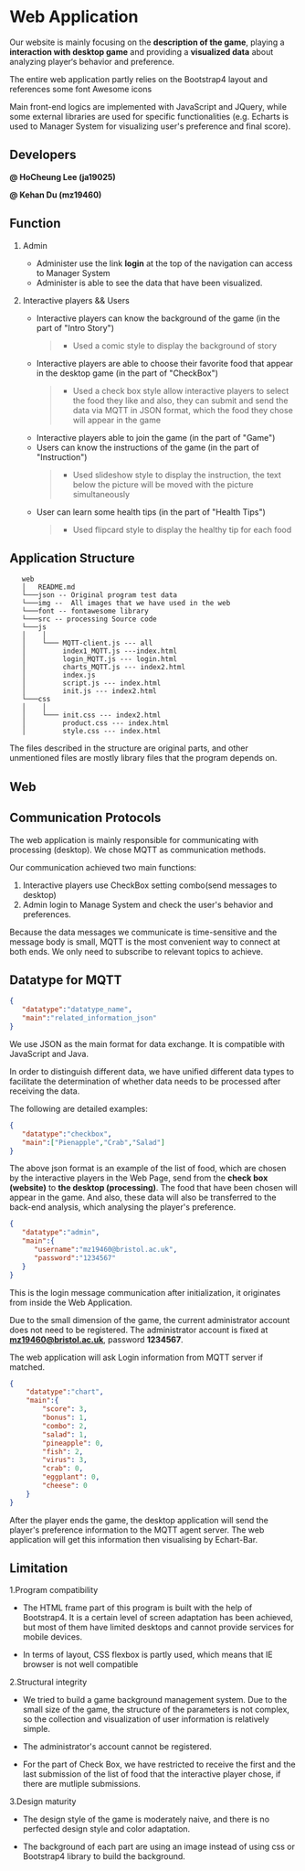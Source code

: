 # Web Application

Our website is mainly focusing on the **description of the game**, playing a **interaction with desktop game** and providing a **visualized data** about analyzing player‘s behavior and preference.

The entire web application partly relies on the Bootstrap4 layout and references some font Awesome icons

Main front-end logics are implemented with JavaScript and JQuery, while some external libraries are used for specific functionalities (e.g. Echarts is used to Manager System for visualizing user's preference and final score).

## Developers

**@ HoCheung Lee (ja19025)**

**@ Kehan Du (mz19460)**

## Function

1. Admin
   * Administer use the link **login** at the top of the navigation can access to Manager System
   * Administer is able to see the data that have been visualized.
  
2. Interactive players && Users
   * Interactive players can know the background of the game (in the part of "Intro Story")
      > * Used a comic style to display the background of story
   * Interactive players are able to choose their favorite food that appear in the desktop game (in the part of "CheckBox")
      > * Used a check box style allow interactive players to select the food they like and also, they can submit and send the data via  MQTT in JSON format, which the food they chose will appear in the game
   * Interactive players able to join the game (in the part of "Game")
   * Users can know the instructions of the game (in the part of "Instruction")
      > * Used slideshow style to display the instruction, the text below the picture will be moved with the picture simultaneously
   * User can learn some health tips (in the part of "Health Tips")
      > * Used flipcard style to display the healthy tip for each food
 
## Application Structure
 ```
    web
    │   README.md
    └───json -- Original program test data
    └───img --  All images that we have used in the web
    └───font -- fontawesome library
    └───src -- processing Source code
    └───js
    │    │
    │    └─── MQTT-client.js --- all
    │         index1_MQTT.js ---index.html
    │         login_MQTT.js --- login.html
    │         charts_MQTT.js --- index2.html
    │         index.js
    │         script.js --- index.html
    │         init.js --- index2.html
    └───css
    │    │
    │    └─── init.css --- index2.html
    │         product.css --- index.html
    │         style.css --- index.html
```
The files described in the structure are original parts, and other unmentioned files are mostly library files that the program depends on.

## Web 

## Communication Protocols 
The web application is mainly responsible for communicating with processing (desktop). We chose MQTT as communication methods.

Our communication achieved two main functions:
1. Interactive players use CheckBox setting combo(send messages to desktop)
2. Admin login to Manage System and check the user's behavior and preferences. 

Because the data messages we communicate is time-sensitive and the message body is small, MQTT is the most convenient way to connect at both ends. We only need to subscribe to relevant topics to achieve.


## Datatype for MQTT
```json
{
   "datatype":"datatype_name",
   "main":"related_information_json"
}
```
We use JSON as the main format for data exchange. It is compatible with JavaScript and Java. 

In order to distinguish different data, we have unified different data types to facilitate the determination of whether data needs to be processed after receiving the data. 

The following are detailed examples:

```json
{
   "datatype":"checkbox",
   "main":["Pienapple","Crab","Salad"]
}
```
The above json format is an example of the list of food, which are chosen by the interactive players in the Web Page, send from the **check box (website)** to **the desktop (processing)**. The food that have been chosen will appear in the game. And also, these data will also be transferred to the back-end analysis, which analysing the player's preference.

```json
{
   "datatype":"admin",
   "main":{
      "username":"mz19460@bristol.ac.uk",
      "password":"1234567"
   }
}
```
This is the login message communication after initialization, it originates from inside the Web Application.

Due to the small dimension of the game, the current administrator account does not need to be registered. The administrator account is fixed at **mz19460@bristol.ac.uk**, password **1234567**.

The web application will  ask Login  information from MQTT server if matched.

```json
{
    "datatype":"chart",
    "main":{
        "score": 3,
        "bonus": 1,
        "combo": 2,
        "salad": 1,
        "pineapple": 0,
        "fish": 2,
        "virus": 3,
        "crab": 0,
        "eggplant": 0,
        "cheese": 0
    }
}
```
After the player ends the game, the desktop application will send the player's preference information to the MQTT agent server. The web application will get this information then visualising by Echart-Bar. 

## Limitation

1.Program compatibility

- The HTML frame part of this program is built with the help of Bootstrap4. It is a certain level of screen adaptation has been achieved, but most of them have limited desktops and cannot provide services for mobile devices.

- In terms of layout, CSS flexbox is partly used, which means that IE browser is not well compatible

2.Structural integrity

- We tried to build a game background management system. Due to the small size of the game, the structure of the parameters is not complex, so the collection and visualization of user information is relatively simple.

- The administrator's account cannot be registered.

- For the part of Check Box, we have restricted to receive the first and the last submission of the list of food that the interactive player chose, if there are mutliple submissions.

3.Design maturity

- The design style of the game is moderately naive, and there is no perfected design style and color adaptation.

- The background of each part are using an image instead of using css or Bootstrap4 library to build the background.

